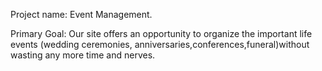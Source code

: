 Project name: Event Management.

Primary Goal:
Our site offers an opportunity to organize the important life events (wedding ceremonies,
anniversaries,conferences,funeral)without wasting any more time and nerves.